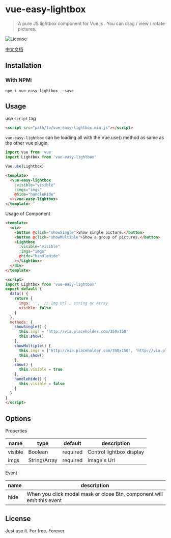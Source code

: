 # vue-easy-lightbox

>A pure JS lightbox component for Vue.js . You can drag / view / rotate pictures.

<a href="https://spdx.org/licenses/MIT.html"><img src="https://img.shields.io/npm/l/vue-pure-lightbox.svg" alt="License"></a>

[中文文档](https://github.com/XiongAmao/vue-easy-lightbox/blob/master/README-CN.md)

## Installation

### With NPM:
```
npm i vue-easy-lightbox --save
```

## Usage

use `script` tag

```html
<script src="path/to/vue-easy-lightbox.min.js"></script>
```

`vue-easy-lightbox` can be loading all with the Vue.use() method as same as the other vue plugin.

```javascript
import Vue from 'vue'
import Lightbox from 'vue-easy-lightbox'

Vue.use(Lightbox)
```

```html
<template>
  <vue-easy-lightbox
    :visible="visible"
    :imgs="imgs"
    @hide="handleHide"
  ></vue-easy-lightbox>
</template>
```

Usage of Component
```html
<template>
  <div>
    <button @click="showSingle">Show single picture.</button>
    <button @click="showMultiple">Show a group of pictures.</button>
    <Lightbox
      :visible="visible"
      :imgs="imgs"
      @hide="handleHide"
    ></Lightbox>
  </div>
</template>

<script>
import Lightbox from 'vue-easy-lightbox'
export default {
  data() {
    return {
      imgs: '',  // Img Url , string or Array
      visible: false
    }
  },
  methods: {
    showSingle() {
      this.imgs = 'http://via.placeholder.com/350x150'
      this.show()
    },
    showMultiple() {
      this.imgs = ['http://via.placeholder.com/350x150', 'http://via.placeholder.com/350x150']
      this.show()
    },
    show() {
      this.visible = true
    },
    handleHide() {
      this.visible = false
    }
  }
}
</script>

```

## Options

Properties
<table>
  <thead>
    <tr>
      <th>name</th>
      <th>type</th>
      <th>default</th>
      <th>description</th>
    </tr>
  </thead>
  <tbody>
    <tr>
      <td>visible</td>
      <td>Boolean</td>
      <td>required</td>
      <td>Control lightbox display</td>
    </tr>
    <tr>
      <td>imgs</td>
      <td>String/Array</td>
      <td>required</td>
      <td>Image's Url</td>
    </tr>
  </tbody>
</table>

Event
<table>
  <thead>
    <tr>
      <th>name</th>
      <th>description</th>
    </tr>
  </thead>
  <tbody>
    <tr>
      <td>hide</td>
      <td>When you click modal mask or close Btn, component will emit this event</td>
    </tr>
  </tbody>
</table>

## License
Just use it. For free. Forever.
